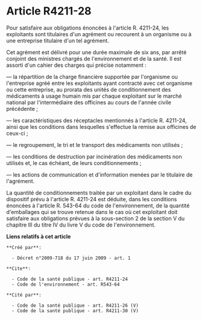 # Article R4211-28

Pour satisfaire aux obligations énoncées à l'article R. 4211-24, les exploitants sont titulaires d'un agrément ou recourent à
un organisme ou à une entreprise titulaire d'un tel agrément. 

Cet agrément est délivré pour une durée maximale de six ans, par arrêté conjoint des ministres chargés de l'environnement et
de la santé. Il est assorti d'un cahier des charges qui précise notamment : 

― la répartition de la charge financière supportée par l'organisme ou l'entreprise agréé entre les exploitants ayant
contracté avec cet organisme ou cette entreprise, au prorata des unités de conditionnement des médicaments à usage humain mis
par chaque exploitant sur le marché national par l'intermédiaire des officines au cours de l'année civile précédente ; 

― les caractéristiques des réceptacles mentionnés à l'article R. 4211-24, ainsi que les conditions dans lesquelles s'effectue
la remise aux officines de ceux-ci ; 

― le regroupement, le tri et le transport des médicaments non utilisés ; 

― les conditions de destruction par incinération des médicaments non utilisés et, le cas échéant, de leurs
conditionnements ; 

― les actions de communication et d'information menées par le titulaire de l'agrément. 

La quantité de conditionnements traitée par un exploitant dans le cadre du dispositif prévu à l'article R. 4211-24 est
déduite, dans les conditions énoncées à l'article R. 543-64 du code de l'environnement, de la quantité d'emballages qui se
trouve retenue dans le cas où cet exploitant doit satisfaire aux obligations prévues à la sous-section 2 de la section V du
chapitre III du titre IV du livre V du code de l'environnement.

**Liens relatifs à cet article**

	**Créé par**:

	  - Décret n°2009-718 du 17 juin 2009 - art. 1

	**Cite**:

	  - Code de la santé publique - art. R4211-24
	  - Code de l'environnement - art. R543-64

	**Cité par**:

	  - Code de la santé publique - art. R4211-26 (V)
	  - Code de la santé publique - art. R4211-30 (V)
